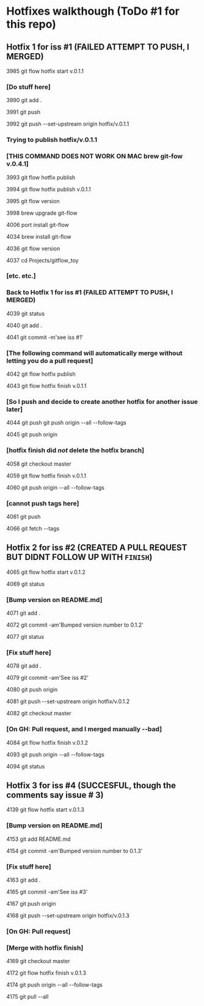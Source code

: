 # Hotfixes walkthough (ToDo #1 for this repo)


## Hotfix 1 for iss #1 (FAILED ATTEMPT TO PUSH, I MERGED)


3985  git flow hotfix start v.0.1.1

### [Do stuff here]

3990  git add .

3991  git push

3992  git push --set-upstream origin hotfix/v.0.1.1


### Trying to publish hotfix/v.0.1.1

### [THIS COMMAND DOES NOT WORK ON MAC brew git-fow v.0.4.1]

3993  git flow hotfix publish

3994  git flow hotfix publish v.0.1.1

3995  git flow version

3998  brew upgrade git-flow

4006  port install git-flow

4034  brew install git-flow

4036  git flow version

4037  cd Projects/gitflow_toy

### [etc. etc.]


### Back to Hotfix 1 for iss #1 (FAILED ATTEMPT TO PUSH, I MERGED)

4039  git status

4040  git add .

4041  git commit -m'see iss #1'

### [The following command will automatically merge without letting you do a pull request]

4042  git flow hotfix publish

4043  git flow hotfix finish v.0.1.1

### [So I push and decide to create another hotfix for another issue later]

4044  git push git push origin --all --follow-tags

4045  git push origin

### [hotfix finish did *not* delete the hotfix branch]

4058  git checkout master

4059  git flow hotfix finish v.0.1.1

4060  git push origin --all --follow-tags

### [cannot push tags here]

4061  git push

4066  git fetch --tags


## Hotfix 2 for iss #2 (CREATED A PULL REQUEST BUT DIDNT FOLLOW UP WITH `FINISH`)


4065  git flow hotfix start v.0.1.2

4069  git status

### [Bump version on README.md]

4071  git add .

4072  git commit -am'Bumped version number to 0.1.2'

4077  git status

### [Fix stuff here]

4078  git add .

4079  git commit -am'See iss #2'

4080  git push origin

4081  git push --set-upstream origin hotfix/v.0.1.2

4082  git checkout master

### [On GH: Pull request, and I merged manually --bad]

4084  git flow hotfix finish v.0.1.2

4093  git push origin --all --follow-tags

4094  git status


## Hotfix 3 for iss #4 (SUCCESFUL, though the comments say issue # 3)


4139  git flow hotfix start v.0.1.3

### [Bump version on README.md]

4153  git add README.md

4154  git commit -am'Bumped version number to 0.1.3'

### [Fix stuff here]

4163  git add .

4165  git commit -am'See iss #3'

4167  git push origin

4168  git push --set-upstream origin hotfix/v.0.1.3

### [On GH: Pull request]

### [Merge with hotfix finish]

4169  git checkout master

4172  git flow hotfix finish v.0.1.3

4174  git push origin --all --follow-tags

4175  git pull --all